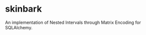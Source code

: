 skinbark
====================================================================

An implementation of Nested Intervals through Matrix Encoding for SQLAlchemy.

